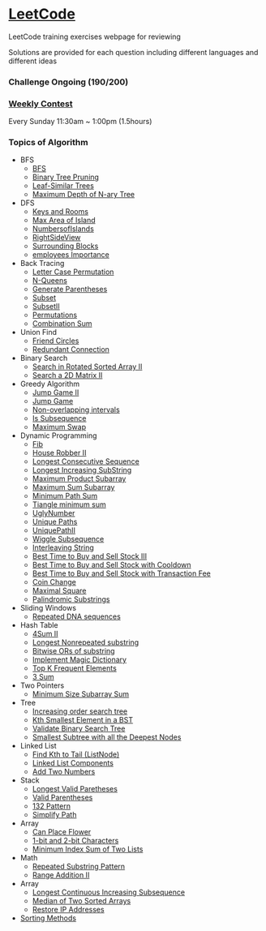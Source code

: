 # [LeetCode](https://leetcode.com/problemset/algorithms/)
LeetCode training exercises webpage for reviewing

Solutions are provided for each question including different languages and different ideas

### Challenge Ongoing (190/200)
### [Weekly Contest](https://leetcode.com/contest/)
Every Sunday 11:30am ~ 1:00pm (1.5hours)
### Topics of Algorithm
- BFS 
  * [BFS](./Solution/BFS)
  * [Binary Tree Pruning](./Solution/Binary%20Tree%20Purning)
  * [Leaf-Similar Trees](./Solution/Leaf-Similar%20Trees)
  * [Maximum Depth of N-ary Tree](./Solution/Maximum%20Depth%20of%20N-ary%20Tree)
- DFS 
  * [Keys and Rooms](./Solution/Keys%20and%20Rooms)
  * [Max Area of Island](./Solution/Max%20Area%20of%20Island)
  * [NumbersofIslands](./Solution/NumbersofIslands)
  * [RightSideView](./Solution/RightSideView)
  * [Surrounding Blocks](./Solution/Surrounding%20Blocks)
  * [employees Importance](./Solution/employees%20Importance)
- Back Tracing
  * [Letter Case Permutation](./Solution/Letter%20Case%20Permutation)
  * [N-Queens](./Solution/N-Queens)
  * [Generate Parentheses](./Solution/Generate%20Parentheses)
  * [Subset](./Solution/Subset)
  * [SubsetII](./Solution/SubsetII)
  * [Permutations](./Solution/Permutations)
  * [Combination Sum](./Solution/Combination%20Sum)
- Union Find 
  * [Friend Circles](./Solution/Friend%20Circles)
  * [Redundant Connection](./Solution/Redundant%20Connection)
- Binary Search 
  * [Search in Rotated Sorted Array II](./Solution/Search%20in%20Rotated%20Sorted%20Array%20II)
  * [Search a 2D Matrix II](./Solution/Search%20a%202D%20Matrix%20II)
- Greedy Algorithm 
  * [Jump Game II](./Solution/Jump%20Game%20II)
  * [Jump Game](./Solution/Jump%20Game)
  * [Non-overlapping intervals](./Solution/Non-overlapping%20intervals)
  * [Is Subsequence](./Solution/Is%20Subsequence)
  * [Maximum Swap](./Solution/Maximum%20Swap)
- Dynamic Programming 
  * [Fib](./Solution/Fib)
  * [House Robber II](./Solution/House%20Robber%20II)
  * [Longest Consecutive Sequence](./Solution/Longest%20Consecutive%20Sequence)
  * [Longest Increasing SubString](./Solution/Longest%20Increasing%20SubString)
  * [Maximum Product Subarray](./Solution/Maximum%20Product%20Subarray)
  * [Maximum Sum Subarray](./Solution/最大子序列和)
  * [Minimum Path Sum](./Solution/Minimum%20Path%20Sum)
  * [Tiangle minimum sum](./Solution/Tiangle%20minimum%20sum)
  * [UglyNumber](./Solution/UglyNumber)
  * [Unique Paths](./Solution/Unique%20Paths)
  * [UniquePathII](./Solution/UniquePathII)
  * [Wiggle Subsequence](./Solution/WiggleSubsequence)
  * [Interleaving String](./Solution/Interleaving%20String)
  * [Best Time to Buy and Sell Stock III](./Solution/Best%20Time%20to%20Buy%20and%20Sell%20Stock%20III)
  * [Best Time to Buy and Sell Stock with Cooldown](./Solution/Best%20Time%20to%20Buy%20and%20Sell%20Stock%20with%20Cooldown)
  * [Best Time to Buy and Sell Stock with Transaction Fee](./Solution/Best%20Time%20to%20Buy%20and%20Sell%20Stock%20with%20Transaction%20Fee)
  * [Coin Change](./Solution/Coin%20Change)
  * [Maximal Square](./Solution/MaximalSquare)
  * [Palindromic Substrings](./Solution/Palindromic%20Substrings)
- Sliding Windows 
  * [Repeated DNA sequences](./Solution/Repeated%20DNA%20sequences)
- Hash Table 
  * [4Sum II](./Solution/4Sum%20II)
  * [Longest Nonrepeated substring](./Solution/Longest%20Nonrepeated%20substring)
  * [Bitwise ORs of substring](./Solution/Bitwise%20ORs%20of%20substring)
  * [Implement Magic Dictionary](./Solution/Implement%20Magic%20Dictionary)
  * [Top K Frequent Elements](./Solution/Top%20K%20Frequent%20Elements)
  * [3 Sum](./Solution/3Sums)
- Two Pointers
  * [Minimum Size Subarray Sum](./Solution/Minimum%20Size%20Subarray%20Sum)
- Tree
  * [Increasing order search tree](./Solution/Increasing%20order%20search%20tree)
  * [Kth Smallest Element in a BST](./Solution/Kth%20Smallest%20Element%20in%20a%20BST)
  * [Validate Binary Search Tree](./Solution/Validate%20Binary%20Search%20Tree)
  * [Smallest Subtree with all the Deepest Nodes](./Solution/Smallest%20Subtree%20with%20all%20the%20Deepest%20Nodes)
- Linked List
  * [Find  Kth to Tail (ListNode)](./Solution/FindKthto%20Tail(ListNode))
  * [Linked List Components](./Solution/Linked%20List%20Components)
  * [Add Two Numbers](./Solution/Add%20Two%20Numbers)
- Stack
  * [Longest Valid Paretheses](./Solution/Longest%20Valid%20Paretheses)
  * [Valid Parentheses](./Solution/Valid%20Parentheses)
  * [132 Pattern](./Solution/132%20Pattern)
  * [Simplify Path](./Solution/Simplify%20Path)
- Array
  * [Can Place Flower](./Solution/Can%20Place%20Flowers)
  * [1-bit and 2-bit Characters](./Solition/1-bit%20and%202-bit%20Characters)
  * [Minimum Index Sum of Two Lists](./Solution/Minimum%20Index%20Sum%20of%20Two%20Lists)
- Math
  * [Repeated Substring Pattern](./Solution/Repeated%20Substring%20Pattern)
  * [Range Addition II](./Solution/Range%20Addition%20II)
- Array
  * [Longest Continuous Increasing Subsequence](./Solution/Longest%20Continuous%20Increasing%20Subsequence)
  * [Median of Two Sorted Arrays](./Solution/Median%20of%20Two%20Sorted%20Arrays)
  * [Restore IP Addresses](./Solution/Restore%20IP%20Addresses)
- [Sorting Methods](./Solution/Sorting%20Methods)

